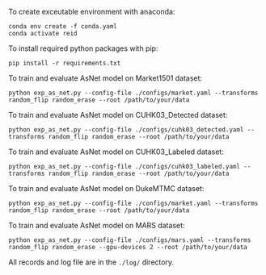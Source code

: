 To create exceutable environment with anaconda:
```
conda env create -f conda.yaml
conda activate reid
```

To install required python packages with pip:
```
pip install -r requirements.txt
```

To train and evaluate AsNet model on Market1501 dataset:
```
python exp_as_net.py --config-file ./configs/market.yaml --transforms random_flip random_erase --root /path/to/your/data
```

To train and evaluate AsNet model on CUHK03_Detected dataset:
```
python exp_as_net.py --config-file ./configs/cuhk03_detected.yaml --transforms random_flip random_erase --root /path/to/your/data
```

To train and evaluate AsNet model on CUHK03_Labeled dataset:
```
python exp_as_net.py --config-file ./configs/cuhk03_labeled.yaml --transforms random_flip random_erase --root /path/to/your/data
```

To train and evaluate AsNet model on DukeMTMC dataset:
```
python exp_as_net.py --config-file ./configs/market.yaml --transforms random_flip random_erase --root /path/to/your/data
```

To train and evaluate AsNet model on MARS dataset:
```
python exp_as_net.py --config-file ./configs/mars.yaml --transforms random_flip random_erase --gpu-devices 2 --root /path/to/your/data
```

All records and log file are in the `./log/` directory.